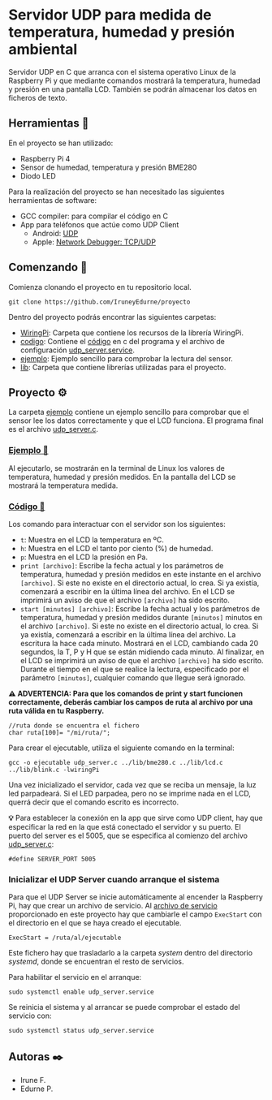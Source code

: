 # Servidor UDP para medida de **temperatura, humedad y presión ambiental**

Servidor UDP en C que arranca con el sistema operativo Linux de la Raspberry Pi y que mediante comandos mostrará la temperatura, humedad y presión en una pantalla LCD. También se podrán almacenar los datos en ficheros de texto.

## Herramientas 🔧

En el proyecto se han utilizado:
* Raspberry Pi 4
* Sensor de humedad, temperatura y presión BME280
* Diodo LED

Para la realización del proyecto se han necesitado las siguientes herramientas de software:
* GCC compiler: para compilar el código en C
* App para teléfonos que actúe como UDP Client
    * Android: [UDP](https://play.google.com/store/apps/details?id=com.jamstudios.udp_sender)
    * Apple: [Network Debugger: TCP/UDP](https://apps.apple.com/es/app/network-debugger-tcp-udp/id1562086552)


## Comenzando 🚀

Comienza clonando el proyecto en tu repositorio local.

```
git clone https://github.com/IruneyEdurne/proyecto
```
Dentro del proyecto podrás encontrar las siguientes carpetas:

* [WiringPi](https://github.com/IruneyEdurne/proyecto/tree/main/WiringPi): Carpeta que contiene los recursos de la librería WiringPi.
* [codigo](https://github.com/IruneyEdurne/proyecto/tree/main/codigo): Contiene el [código](https://github.com/IruneyEdurne/proyecto/tree/main/codigo/udp_server.c) en c del programa y el archivo de configuración [udp_server.service](https://github.com/IruneyEdurne/proyecto/tree/main/codigo/udp_server.service).
* [ejemplo](https://github.com/IruneyEdurne/proyecto/tree/main/ejemplo): Ejemplo sencillo para comprobar la lectura del sensor.
* [lib](https://github.com/IruneyEdurne/proyecto/tree/main/lib): Carpeta que contiene librerías utilizadas para el proyecto.

## Proyecto ⚙️

La carpeta [ejemplo](https://github.com/IruneyEdurne/proyecto/tree/main/ejemplo) contiene un ejemplo sencillo para comprobar que el sensor lee los datos correctamente y que el LCD funciona. El programa final es el archivo [udp_server.c](https://github.com/IruneyEdurne/proyecto/tree/main/codigo/udp_server.c). 

### [Ejemplo 📂](https://github.com/IruneyEdurne/proyecto/tree/main/ejemplo)

Al ejecutarlo, se mostrarán en la terminal de Linux los valores de temperatura, humedad y presión medidos. En la pantalla del LCD se mostrará la temperatura medida.

### [Código 📂](https://github.com/IruneyEdurne/proyecto/tree/main/codigo)

Los comando para interactuar con el servidor son los siguientes:

* `t`: Muestra en el LCD la temperatura en ºC.
* `h`: Muestra en el LCD el tanto por ciento (%) de humedad.
* `p`: Muestra en el LCD la presión en Pa.
* `print [archivo]`: Escribe la fecha actual y los parámetros de temperatura, humedad y presión medidos en este instante en el archivo `[archivo]`. Si este no existe en el directorio actual, lo crea. Si ya existía, comenzará a escribir en la última línea del archivo. En el LCD se imprimirá un aviso de que el archivo `[archivo]` ha sido escrito.
* `start [minutos] [archivo]`: Escribe la fecha actual y los parámetros de temperatura, humedad y presión medidos durante `[minutos]` minutos en el archivo `[archivo]`. Si este no existe en el directorio actual, lo crea. Si ya existía, comenzará a escribir en la última línea del archivo. La escritura la hace cada minuto. Mostrará en el LCD, cambiando cada 20 segundos, la T, P y H que se están midiendo cada minuto. Al finalizar, en el LCD se imprimirá un aviso de que el archivo `[archivo]` ha sido escrito. Durante el tiempo en el que se realice la lectura, especificado por el parámetro `[minutos]`, cualquier comando que llegue será ignorado.

**⚠️ ADVERTENCIA: Para que los comandos de print y start funcionen correctamente, deberás cambiar los campos de ruta al archivo por una ruta válida en tu Raspberry.**
```
//ruta donde se encuentra el fichero
char ruta[100]= "/mi/ruta/";
```

Para crear el ejecutable, utiliza el siguiente comando en la terminal:

```
gcc -o ejecutable udp_server.c ../lib/bme280.c ../lib/lcd.c ../lib/blink.c -lwiringPi
```

Una vez inicializado el servidor, cada vez que se reciba un mensaje, la luz led parpadeará. Si el LED parpadea, pero no se imprime nada en el LCD, querrá decir que el comando escrito es incorrecto.

**💡** Para establecer la conexión en la app que sirve como UDP client, hay que especificar la red en la que está conectado el servidor y su puerto.
El puerto del server es el 5005, que se especifica al comienzo del archivo [udp_server.c](https://github.com/IruneyEdurne/proyecto/tree/main/codigo/udp_server.c):
```
#define SERVER_PORT 5005
```

### Inicializar el UDP Server cuando arranque el sistema

Para que el UDP Server se inicie automáticamente al encender la Raspberry Pi, hay que crear un archivo de servicio. Al [archivo de servicio](https://github.com/IruneyEdurne/proyecto/tree/main/codigo/udp_server.service) proporcionado en este proyecto hay que cambiarle el campo `ExecStart` con el directorio en el que se haya creado el ejecutable.

```
ExecStart = /ruta/al/ejecutable
```

Este fichero hay que trasladarlo a la carpeta _system_ dentro del directorio _systemd_, donde se encuentran el resto de servicios.

Para habilitar el servicio en el arranque:
```
sudo systemctl enable udp_server.service
```

Se reinicia el sistema y al arrancar se puede comprobar el estado del servicio con:

```
sudo systemctl status udp_server.service
```

## Autoras ✒️

* Irune F.
* Edurne P.
